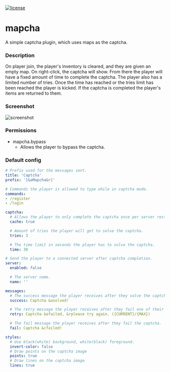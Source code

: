 [![license](https://img.shields.io/github/license/mashape/apistatus.svg) ](LICENSE)

# mapcha
A simple captcha plugin, which uses maps as the captcha.

### Description
On player join, the player's inventory is cleared, and they are given an empty map. On right-click, the captcha will show. From there the player will have a fixed amount of time to complete the captcha. The player also has a limited number of tries. Once the time has reached or the tries limit has been reached the player is kicked. If the captcha is completed the player's items are returned to them.

### Screenshot
![screenshot](https://i.imgur.com/2gK9mEV.p![img_1.png](img_1.png)n![img.png](img.png)g)

### Permissions
* mapcha.bypass
    * Allows the player to bypass the captcha.

### Default config
```yaml
# Prefix used for the messages sent.
title: 'Captcha'
prefix: '[&aMapcha&r]'

# Commands the player is allowed to type while in captcha mode.
commands:
- /register
- /login

captcha:
  # Allows the player to only complete the captcha once per server restart.
  cache: true

  # Amount of tries the player will get to solve the captcha.
  tries: 3

  # The time limit in seconds the player has to solve the captcha.
  time: 30

# Send the player to a connected server after captcha completion.
server:
  enabled: false

  # The server name.
  name: ''

messages:
  # The success message the player receives after they solve the captcha.
  success: Captcha &asolved!

  # The retry message the player receives after they fail one of their tries.
  retry: Captcha &efailed, &rplease try again. ({CURRENT}/{MAX})

  # The fail message the player receives after they fail the captcha.
  fail: Captcha &cfailed!

styles:
  # Use black(white) background, white(black) foreground.
  invert-color: false
  # Draw points on the captcha image
  points: true
  # Draw lines on the captcha image
  lines: true
```